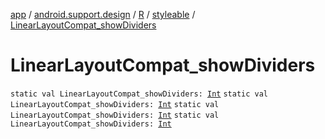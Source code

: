 [app](../../../index.md) / [android.support.design](../../index.md) / [R](../index.md) / [styleable](index.md) / [LinearLayoutCompat_showDividers](.)

# LinearLayoutCompat_showDividers

`static val LinearLayoutCompat_showDividers: `[`Int`](https://kotlinlang.org/api/latest/jvm/stdlib/kotlin/-int/index.html)
`static val LinearLayoutCompat_showDividers: `[`Int`](https://kotlinlang.org/api/latest/jvm/stdlib/kotlin/-int/index.html)
`static val LinearLayoutCompat_showDividers: `[`Int`](https://kotlinlang.org/api/latest/jvm/stdlib/kotlin/-int/index.html)
`static val LinearLayoutCompat_showDividers: `[`Int`](https://kotlinlang.org/api/latest/jvm/stdlib/kotlin/-int/index.html)